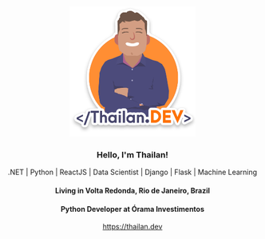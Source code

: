 <p align="center" >
  <img src="https://github.com/ThailanHigor/profile/blob/master/assets/logo5.png" width="50%"
  alt="Thailan Higor" />
  <br>
</p>


<h3 align="center">
  Hello, I'm Thailan! 
</h3>
<p align="center">
  .NET | Python | ReactJS | Data Scientist | Django | Flask | Machine Learning
</p>
<h4 align="center">
  Living in <b>Volta Redonda</b>, <b>Rio de Janeiro</b>, <b>Brazil</b>  
</h4>
<h4 align="center">Python Developer at Órama Investimentos </h4>

<p align="center" >
  <a href="https://thailan.dev" alt="Site" target="blank">
    https://thailan.dev
</a>
</p>
